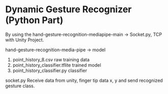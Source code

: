 # Dynamic Gesture Recognizer (Python Part)
 
By using the hand-gesture-recognition-mediapipe-main -> Socket.py, TCP with Unity Project.

hand-gesture-recognition-media-pipe -> model 
1. point_history_8.csv
 raw training data
2. point_history_classifier.tflite
 trained model
3. point_history_classifier.py
 classifier

socket.py 
Receive data from unity, finger tip data x, y and send recognized gesture class.
